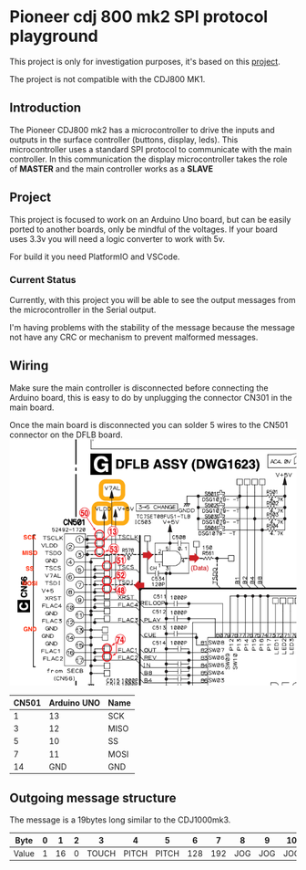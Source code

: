 # Pioneer cdj 800 mk2 SPI protocol playground

This project is only for investigation purposes, it's based on this [project](https://github.com/DjFix/spi-spy).

The project is not compatible with the CDJ800 MK1.

## Introduction
The Pioneer CDJ800 mk2 has a microcontroller to drive the inputs and outputs in the surface controller (buttons, display, leds).
This microcontroller uses a standard SPI protocol to communicate with the main controller. In this communication the display microcontroller
takes the role of **MASTER** and the main controller works as a **SLAVE**

## Project
This project is focused to work on an Arduino Uno board, but can be easily ported to another boards, only be mindful of the voltages.
If your board uses 3.3v you will need a logic converter to work with 5v.

For build it you need PlatformIO and VSCode.

### Current Status
Currently, with this project you will be able to see the output messages from the microcontroller in the Serial output.

I'm having problems with the stability of the message because the message not have any CRC or mechanism to prevent malformed messages.

## Wiring
Make sure the main controller is disconnected before connecting the Arduino board, this is easy to do by unplugging the connector CN301 in the main board. 

Once the main board is disconnected you can solder 5 wires to the CN501 connector on the DFLB board.
![](https://github.com/AlejandroPerez92/cdj800spi/blob/master/images/wiring.png)

| CN501 | Arduino UNO | Name |
|-------|-------------|------|
| 1     | 13          | SCK  |
| 3     | 12          | MISO |
| 5     | 10          | SS   |
| 7     | 11          | MOSI |
| 14    | GND         | GND  |

## Outgoing message structure

The message is a 19bytes long similar to the CDJ1000mk3.

| Byte  | 0 | 1  | 2 | 3     | 4     | 5     | 6   | 7   | 8   | 9   | 10  | 11  | 12 | 13  | 14  | 15  | 16  | 17  | 18  |
|-------|---|----|---|-------|-------|-------|-----|-----|-----|-----|-----|-----|----|-----|-----|-----|-----|-----|-----|
| Value | 1 | 16 | 0 | TOUCH | PITCH | PITCH | 128 | 192 | JOG | JOG | JOG | JOG | 0  | BTN | BTN | BTN | BTN | BTN | BTN |